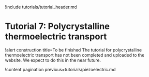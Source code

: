 !include tutorials/tutorial_header.md

# Tutorial 7: Polycrystalline thermoelectric transport

!alert construction title=To be finished
The tutorial for polycrystalline thermoelectric transport has not been completed and uploaded to the website. We expect to do this in the near future.

!content pagination previous=tutorials/piezoelectric.md
